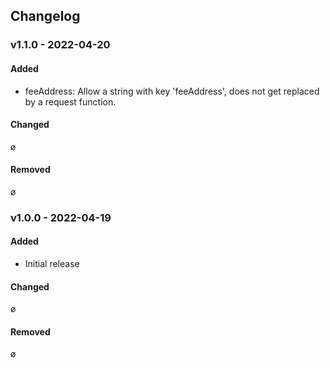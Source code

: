 ## Changelog

### v1.1.0 - 2022-04-20

#### Added

- feeAddress: Allow a string with key 'feeAddress', does not get replaced by a request function.

#### Changed

ø

#### Removed

ø

### v1.0.0 - 2022-04-19

#### Added

- Initial release

#### Changed

ø

#### Removed

ø
